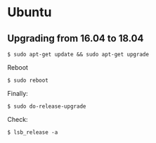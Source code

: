 # Ubuntu
## Upgrading from 16.04 to 18.04

```
$ sudo apt-get update && sudo apt-get upgrade
```

Reboot
```
$ sudo reboot
```

Finally:
```
$ sudo do-release-upgrade
```

Check:
```
$ lsb_release -a
```

